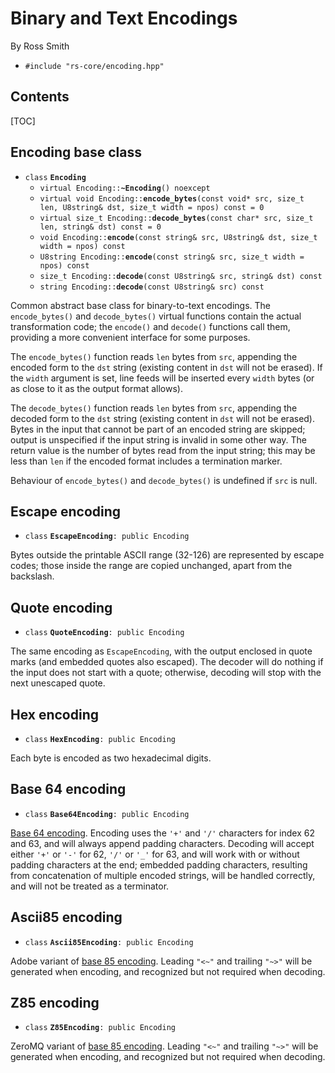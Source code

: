 # Binary and Text Encodings #

By Ross Smith

* `#include "rs-core/encoding.hpp"`

## Contents ##

[TOC]

## Encoding base class ##

* `class` **`Encoding`**
    * `virtual Encoding::`**`~Encoding`**`() noexcept`
    * `virtual void Encoding::`**`encode_bytes`**`(const void* src, size_t len, U8string& dst, size_t width = npos) const = 0`
    * `virtual size_t Encoding::`**`decode_bytes`**`(const char* src, size_t len, string& dst) const = 0`
    * `void Encoding::`**`encode`**`(const string& src, U8string& dst, size_t width = npos) const`
    * `U8string Encoding::`**`encode`**`(const string& src, size_t width = npos) const`
    * `size_t Encoding::`**`decode`**`(const U8string& src, string& dst) const`
    * `string Encoding::`**`decode`**`(const U8string& src) const`

Common abstract base class for binary-to-text encodings. The `encode_bytes()`
and `decode_bytes()` virtual functions contain the actual transformation code;
the `encode()` and `decode()` functions call them, providing a more convenient
interface for some purposes.

The `encode_bytes()` function reads `len` bytes from `src`, appending the
encoded form to the `dst` string (existing content in `dst` will not be
erased). If the `width` argument is set, line feeds will be inserted every
`width` bytes (or as close to it as the output format allows).

The `decode_bytes()` function reads `len` bytes from `src`, appending the
decoded form to the `dst` string (existing content in `dst` will not be
erased). Bytes in the input that cannot be part of an encoded string are
skipped; output is unspecified if the input string is invalid in some other
way. The return value is the number of bytes read from the input string; this
may be less than `len` if the encoded format includes a termination marker.

Behaviour of `encode_bytes()` and `decode_bytes()` is undefined if `src` is
null.

## Escape encoding ##

* `class` **`EscapeEncoding`**`: public Encoding`

Bytes outside the printable ASCII range (32-126) are represented by escape
codes; those inside the range are copied unchanged, apart from the backslash.

## Quote encoding ##

* `class` **`QuoteEncoding`**`: public Encoding`

The same encoding as `EscapeEncoding`, with the output enclosed in quote marks
(and embedded quotes also escaped). The decoder will do nothing if the input
does not start with a quote; otherwise, decoding will stop with the next
unescaped quote.

## Hex encoding ##

* `class` **`HexEncoding`**`: public Encoding`

Each byte is encoded as two hexadecimal digits.

## Base 64 encoding ##

* `class` **`Base64Encoding`**`: public Encoding`

[Base 64 encoding](https://en.wikipedia.org/wiki/Base64). Encoding uses the
`'+'` and `'/'` characters for index 62 and 63, and will always append padding
characters. Decoding will accept either `'+'` or `'-'` for 62, `'/'` or `'_'`
for 63, and will work with or without padding characters at the end; embedded
padding characters, resulting from concatenation of multiple encoded strings,
will be handled correctly, and will not be treated as a terminator.

## Ascii85 encoding ##

* `class` **`Ascii85Encoding`**`: public Encoding`

Adobe variant of [base 85 encoding](https://en.wikipedia.org/wiki/Ascii85).
Leading `"<~"` and trailing `"~>"` will be generated when encoding, and
recognized but not required when decoding.

## Z85 encoding ##

* `class` **`Z85Encoding`**`: public Encoding`

ZeroMQ variant of [base 85 encoding](https://en.wikipedia.org/wiki/Ascii85).
Leading `"<~"` and trailing `"~>"` will be generated when encoding, and
recognized but not required when decoding.
